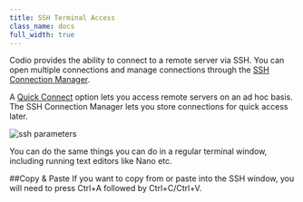 ```yaml
---
title: SSH Terminal Access
class_name: docs
full_width: true
---
```


Codio provides the ability to connect to a remote server via SSH. You can open multiple connections and manage connections through the [SSH Connection Manager](/docs/ssh/ssh-manager).

A [Quick Connect](/docs/ssh/quick-connect) option lets you access remote servers on an ad hoc basis. The SSH Connection Manager lets you store connections for quick access later.

![ssh parameters](/img/docs/ssh-tab.png)

You can do the same things you can do in a regular terminal window, including running text editors like Nano etc.

##Copy & Paste
If you want to copy from or paste into the SSH window, you will need to press Ctrl+A followed by Ctrl+C/Ctrl+V.
